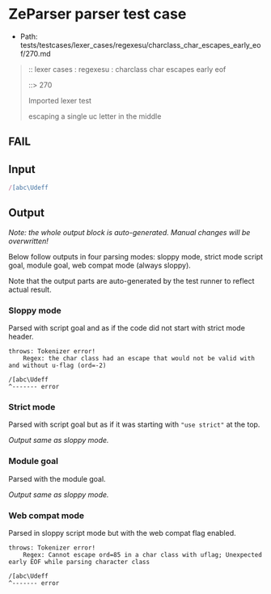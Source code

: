 # ZeParser parser test case

- Path: tests/testcases/lexer_cases/regexesu/charclass_char_escapes_early_eof/270.md

> :: lexer cases : regexesu : charclass char escapes early eof
>
> ::> 270
>
> Imported lexer test
>
> escaping a single uc letter in the middle

## FAIL

## Input

`````js
/[abc\Udeff
`````

## Output

_Note: the whole output block is auto-generated. Manual changes will be overwritten!_

Below follow outputs in four parsing modes: sloppy mode, strict mode script goal, module goal, web compat mode (always sloppy).

Note that the output parts are auto-generated by the test runner to reflect actual result.

### Sloppy mode

Parsed with script goal and as if the code did not start with strict mode header.

`````
throws: Tokenizer error!
    Regex: the char class had an escape that would not be valid with and without u-flag (ord=-2)

/[abc\Udeff
^------- error
`````

### Strict mode

Parsed with script goal but as if it was starting with `"use strict"` at the top.

_Output same as sloppy mode._

### Module goal

Parsed with the module goal.

_Output same as sloppy mode._

### Web compat mode

Parsed in sloppy script mode but with the web compat flag enabled.

`````
throws: Tokenizer error!
    Regex: Cannot escape ord=85 in a char class with uflag; Unexpected early EOF while parsing character class

/[abc\Udeff
^------- error
`````

